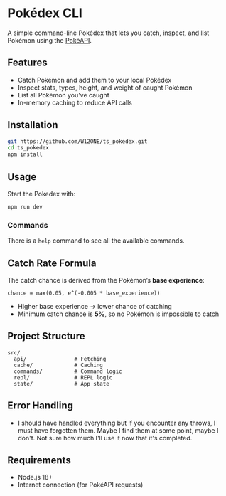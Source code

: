 # Pokédex CLI

A simple command-line Pokédex that lets you catch, inspect, and list Pokémon using the [PokéAPI](https://pokeapi.co/).

## Features

- Catch Pokémon and add them to your local Pokédex  
- Inspect stats, types, height, and weight of caught Pokémon  
- List all Pokémon you’ve caught  
- In-memory caching to reduce API calls

## Installation

```bash
git https://github.com/W12ONE/ts_pokedex.git
cd ts_pokedex
npm install
```

## Usage

Start the Pokedex with:

```bash
npm run dev
```

### Commands

There is a `help` command to see all the available commands.

## Catch Rate Formula

The catch chance is derived from the Pokémon’s **base experience**:

```
chance = max(0.05, e^(-0.005 * base_experience))
```

- Higher base experience → lower chance of catching  
- Minimum catch chance is **5%**, so no Pokémon is impossible to catch

## Project Structure

```
src/
  api/               # Fetching
  cache/             # Caching
  commands/          # Command logic
  repl/              # REPL logic
  state/             # App state
```

## Error Handling

- I should have handled everything but if you encounter any throws, I must have forgotten them. Maybe I find them at some point, maybe I don't. Not sure how much I'll use it now that it's completed.

## Requirements

- Node.js 18+  
- Internet connection (for PokéAPI requests)
